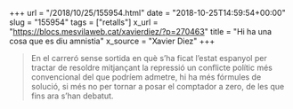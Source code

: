 +++
url = "/2018/10/25/155954.html"
date = "2018-10-25T14:59:54+00:00"
slug = "155954"
tags = ["retalls"]
x_url = "https://blocs.mesvilaweb.cat/xavierdiez/?p=270463"
title = "Hi ha una cosa que es diu amnistia"
x_source = "Xavier Diez"
+++

>  En el carreró sense sortida en què s’ha ficat l’estat espanyol per tractar de resoldre mitjançant la repressió un conflicte polític més convencional del que podríem admetre, hi ha més fórmules de solució, si més no per tornar a posar el comptador a zero, de les que fins ara s’han debatut.
